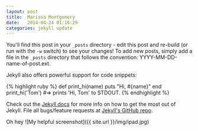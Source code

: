```yaml
---
layout: post
title:  Marissa Montgomery
date:   2014-04-24 01:16:29
categories: jekyll update
---
```


You'll find this post in your `_posts` directory - edit this post and re-build (or run with the `-w` switch) to see your changes!
To add new posts, simply add a file in the `_posts` directory that follows the convention: YYYY-MM-DD-name-of-post.ext.

Jekyll also offers powerful support for code snippets:

{% highlight ruby %}
def print_hi(name)
  puts "Hi, #{name}"
end
print_hi('Tom')
#=> prints 'Hi, Tom' to STDOUT.
{% endhighlight %}

Check out the [Jekyll docs][jekyll] for more info on how to get the most out of Jekyll. File all bugs/feature requests at [Jekyll's GitHub repo][jekyll-gh].

Oh hey
![My helpful screenshot]({{ site.url }}/img/ipad.jpg)

[jekyll-gh]: https://github.com/mojombo/jekyll
[jekyll]:    http://jekyllrb.com
